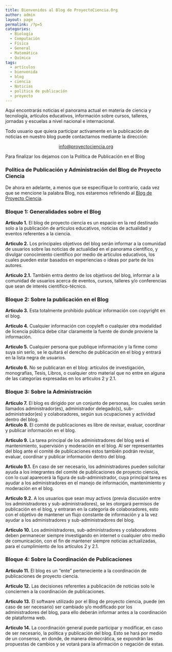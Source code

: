 ```yaml
---
title: Bienvenidos al Blog de ProyectoCiencia.Org
author: admin
layout: page
permalink: /?p=5
categories:
  - Biología
  - Computación
  - Física
  - General
  - Matemática
  - Química
tags:
  - artículos
  - bienvenida
  - blog
  - ciencia
  - Noticias
  - politica de publicación
  - proyecto
---
```

<p class="MsoNormal">
  Aquí encontrarás noticias el panorama actual en materia de ciencia y tecnología, artículos educativos, información sobre cursos, talleres, jornadas y escuelas a nivel nacional e internacional.
</p>

<p class="MsoNormal">
  Todo usuario que quiera participar activamente en la publicación de noticias en nuestro blog puede contactarnos mediante la dirección:
</p>

<p class="MsoNormal" style="text-align: center;">
  <a href="mailto:info@proyectociencia.org">info@proyectociencia.org</a>
</p>

<p class="MsoNormal">
  Para finalizar los dejamos con la Política de Publicación en el Blog
</p>

### <span class="mw-headline"><span> Política de Publicación y Administración del Blog de Proyecto Ciencia</span></span>

<span>De ahora en adelante, a menos que se especifique lo contrario, cada vez que se mencione la palabra Blog, nos estaremos refiriendo al </span><a class="external text" title="http://www.proyectociencia.org/blog/" rel="nofollow" href="../">Blog de Proyecto Ciencia</a><span>.</span>

### <span class="mw-headline"> Bloque 1: Generalidades sobre el Blog </span>

**Articulo 1.** El blog de proyecto ciencia es un espacio en la red destinado solo a la publicación de artículos educativos, noticias de actualidad y eventos referentes a la ciencia.

**Articulo 2.** Los principales objetivos del blog serán informar a la comunidad de usuarios sobre las noticias de actualidad en el panorama científico, y divulgar conocimiento científico por medio de artículos educativos, los cuales pueden estar basados en experiencias o ideas por parte de los autores.

**Articulo 2.1.** También entra dentro de los objetivos del blog, informar a la comunidad de usuarios acerca de eventos, cursos, talleres y/o conferencias que sean de interés científico-técnico.

### <span class="mw-headline"> Bloque 2: Sobre la publicación en el Blog </span>

**Articulo 3.** Esta totalmente prohibido publicar información con copyright en el blog.

**Articulo 4.** Cualquier información con copyleft o cualquier otra modalidad de licencia pública debe citar claramente la fuente de donde proviene la información.

**Articulo 5.** Cualquier persona que publique información y la firme como suya sin serlo, se le quitará el derecho de publicación en el blog y entrará en la lista negra de usuarios.

**Articulo 6.** No se publicaran en el blog: artículos de investigación, monografías, Tesis, Libros, o cualquier otro material que no entre en alguna de las categorías expresadas en los articulos 2 y 2.1.

### <span class="mw-headline"> Bloque 3: Sobre la Administración </span>

**Articulo 7.** El blog es dirigido por un conjunto de personas, los cuales serán llamados administrador(es), administrador delegado(s), sub-administrador(es) y colaboradores, según sus ocupaciones y actividad dentro del blog.  
**Articulo 8.** El comité de publicaciones es libre de revisar, evaluar, coordinar y publicar información en el blog.

**Articulo 9.** La tarea principal de los administradores del blog será el mantenimiento, supervisión y moderación en el blog. Al ser representantes del blog ante el comité de publicaciones estos también podrán revisar, evaluar, coordinar y publicar información dentro del blog.

**Articulo 9.1.** En caso de ser necesario, los administradores pueden solicitar ayuda a los integrantes del comité de publicaciones de proyecto ciencia, con lo cual aparecerá la figura de sub-administrador, cuya principal tarea es ayudar a los administradores en el manejo de información, mantenimiento y moderación en el blog.

**Articulo 9.2.** A los usuarios que sean muy activos (previa discusión entre los administradores y sub-administradores), se les otorgará permisos de publicación en el blog, y entraran en la categoría de colaboradores, esto con el objetivo de mantener un flujo constante de información y a la vez ayudar a los administradores y sub-administradores del blog.

**Articulo 10.** Los administradores, sub-administradores y colaboradores deben permanecer siempre investigando en internet o cualquier otro medio de comunicación, con el fin de mantener siempre noticias actualizadas, para el cumplimiento de los artículos 2 y 2.1.

### <span class="mw-headline"><span>Bloque 4: Sobre la Coordinación de Publicaciones</span></span>

**Articulo 11.**<span> El blog es un “ente” perteneciente a la coordinación de publicaciones de proyecto ciencia.</span>

**Articulo 12.** Las decisiones referentes a publicación de noticias solo le conciernen a la coordinación de publicaciones.

**Articulo 13.** El software utilizado por el Blog de proyecto ciencia, puede (en caso de ser necesario) ser cambiado y/o modificado por los administradores del blog, para ello deberán informar antes a la coordinación de plataforma web.

**Articulo 14.** La coordinación general puede participar y modificar, en caso de ser necesario, la política y publicación del blog. Esto se hará por medio de un consenso, en donde, de manera democrática, se expondrán las propuestas de cambios y se votará para la afirmación o negación de estas.
